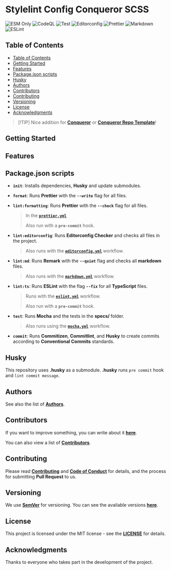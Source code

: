 # Stylelint Config Conqueror SCSS

![ESM Only](https://img.shields.io/badge/ESM-only-gray?labelColor=fe0)
![CodeQL](https://img.shields.io/github/actions/workflow/status/Conqueror-Site-Builder/stylelint-config-conqueror-scss/codeql.yml?label=CodeQL)
![Test](https://img.shields.io/github/actions/workflow/status/Conqueror-Site-Builder/stylelint-config-conqueror-scss/mocha.yml?label=Test)
![Editorconfig](https://img.shields.io/github/actions/workflow/status/Conqueror-Site-Builder/stylelint-config-conqueror-scss/editorconfig.yml?label=Editorconfig)
![Prettier](https://img.shields.io/github/actions/workflow/status/Conqueror-Site-Builder/stylelint-config-conqueror-scss/prettier.yml?label=Prettier)
![Markdown](https://img.shields.io/github/actions/workflow/status/Conqueror-Site-Builder/stylelint-config-conqueror-scss/markdown.yml?label=Markdown)
![ESLint](https://img.shields.io/github/actions/workflow/status/Conqueror-Site-Builder/stylelint-config-conqueror-scss/eslint.yml?label=ESLint)

## Table of Contents

-   [Table of Contents](#table-of-contents)
-   [Getting Started](#getting-started)
-   [Features](#features)
-   [Package.json scripts](#packagejson-scripts)
-   [Husky](#husky)
-   [Authors](#authors)
-   [Contributors](#contributors)
-   [Contributing](#contributing)
-   [Versioning](#versioning)
-   [License](#license)
-   [Acknowledgments](#acknowledgments)

> \[!TIP]
> Nice addition for [**Conqueror**](https://github.com/Conqueror-Site-Builder/conqueror)
> or [**Conqueror Repo Template**](https://github.com/Conqueror-Site-Builder/conqueror-repo-template)!

## Getting Started

## Features

## Package.json scripts

-   **`init`**: Installs dependencies, **Husky** and update submodules.

-   **`format`**: Runs **Prettier** with the **`--write`** flag
    for all files.

-   **`lint:formatting`**: Runs **Prettier** with the **`--check`** flag
    for all files.

    > In the [**`prettier.yml`**](https://github.com/Conqueror-Site-Builder/stylelint-config-conqueror-scss/blob/main/.github/workflows/prettier.yml)
    >
    > Also run with a **`pre-commit`** hook.

-   **`lint:editorconfig`**: Runs **Editorconfig Checker** and
    checks all files in the project.

    > Also runs with the [**`editorconfig.yml`**](https://github.com/Conqueror-Site-Builder/stylelint-config-conqueror-scss/blob/main/.github/workflows/editorconfig.yml)
    > workflow.

-   **`lint:md`**: Runs **Remark** with the **`--quiet`** flag and
    checks all **markdown** files.

    > Also runs with the [**`markdown.yml`**](https://github.com/Conqueror-Site-Builder/stylelint-config-conqueror-scss/blob/main/.github/workflows/markdown.yml)
    > workflow.

-   **`lint:ts`**: Runs **ESLint** with the flag **`--fix`**
    for all **TypeScript** files.

    > Runs with the [**`eslint.yml`**](https://github.com/Conqueror-Site-Builder/stylelint-config-conqueror-scss/blob/main/.github/workflows/eslint.yml)
    > workflow.
    >
    > Also run with a **`pre-commit`** hook.

-   **`test`**: Runs **Mocha** and the tests in the **specs/** folder.

    > Also runs using the [**`mocha.yml`**](https://github.com/Conqueror-Site-Builder/stylelint-config-conqueror-scss/blob/main/.github/workflows/mocha.yml)
    > workflow.

-   **`commit`**: Runs **Commitizen**, **Commitlint**, and **Husky** to
    create commits according to **Conventional Commits** standards.

## Husky

This repository uses **.husky** as a submodule.
**.husky** runs `pre commit` hook and `lint commit message`.

## Authors

See also the list of [**Authors**](AUTHORS.md).

## Contributors

If you want to improve something, you can write about it
[**here**](https://github.com/Conqueror-Site-Builder/stylelint-config-conqueror-scss/issues/new/choose).

You can also view a list of [**Contributors**](CONTRIBUTORS.md).

## Contributing

Please read [**Contributing**](CONTRIBUTING.md)
and [**Code of Conduct**](CODE_OF_CONDUCT.md) for details,
and the process for submitting **Pull Request** to us.

## Versioning

We use [**SemVer**](https://semver.org) for versioning.
You can see the available versions
[**here**](https://github.com/Conqueror-Site-Builder/stylelint-config-conqueror-scss/tags).

## License

This project is licensed under the MIT license - see the
[**LICENSE**](LICENSE) for details.

## Acknowledgments

Thanks to everyone who takes part in the development of the project.
